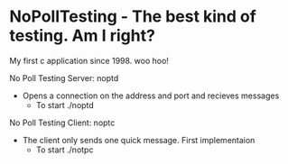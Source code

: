 # NoPollTesting - The best kind of testing. Am I right? 
My first c application since 1998. woo hoo!

No Poll Testing Server: noptd
- Opens a connection on the address and port and recieves messages
	- To start ./noptd <ipaddress> <port>

No Poll Testing Client: noptc
- The client only sends one quick message. First implementaion
	- To start ./notpc 



